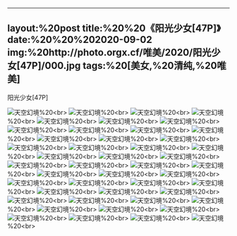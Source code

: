 ﻿---
layout:%20post
title:%20%20《阳光少女[47P]》
date:%20%20%202020-09-02
img:%20http://photo.orgx.cf/唯美/2020/阳光少女[47P]/000.jpg
tags:%20[美女,%20清纯,%20唯美]
---

阳光少女[47P]



![天空幻境](http://photo.orgx.cf/唯美/2020/阳光少女[47P]/001.jpg%20''天空幻境'')%20<br>
![天空幻境](http://photo.orgx.cf/唯美/2020/阳光少女[47P]/002.jpg%20''天空幻境'')%20<br>
![天空幻境](http://photo.orgx.cf/唯美/2020/阳光少女[47P]/003.jpg%20''天空幻境'')%20<br>
![天空幻境](http://photo.orgx.cf/唯美/2020/阳光少女[47P]/004.jpg%20''天空幻境'')%20<br>
![天空幻境](http://photo.orgx.cf/唯美/2020/阳光少女[47P]/005.jpg%20''天空幻境'')%20<br>
![天空幻境](http://photo.orgx.cf/唯美/2020/阳光少女[47P]/006.jpg%20''天空幻境'')%20<br>
![天空幻境](http://photo.orgx.cf/唯美/2020/阳光少女[47P]/007.jpg%20''天空幻境'')%20<br>
![天空幻境](http://photo.orgx.cf/唯美/2020/阳光少女[47P]/008.jpg%20''天空幻境'')%20<br>
![天空幻境](http://photo.orgx.cf/唯美/2020/阳光少女[47P]/009.jpg%20''天空幻境'')%20<br>
![天空幻境](http://photo.orgx.cf/唯美/2020/阳光少女[47P]/010.jpg%20''天空幻境'')%20<br>
![天空幻境](http://photo.orgx.cf/唯美/2020/阳光少女[47P]/011.jpg%20''天空幻境'')%20<br>
![天空幻境](http://photo.orgx.cf/唯美/2020/阳光少女[47P]/012.jpg%20''天空幻境'')%20<br>
![天空幻境](http://photo.orgx.cf/唯美/2020/阳光少女[47P]/013.jpg%20''天空幻境'')%20<br>
![天空幻境](http://photo.orgx.cf/唯美/2020/阳光少女[47P]/014.jpg%20''天空幻境'')%20<br>
![天空幻境](http://photo.orgx.cf/唯美/2020/阳光少女[47P]/015.jpg%20''天空幻境'')%20<br>
![天空幻境](http://photo.orgx.cf/唯美/2020/阳光少女[47P]/016.jpg%20''天空幻境'')%20<br>
![天空幻境](http://photo.orgx.cf/唯美/2020/阳光少女[47P]/017.jpg%20''天空幻境'')%20<br>
![天空幻境](http://photo.orgx.cf/唯美/2020/阳光少女[47P]/018.jpg%20''天空幻境'')%20<br>
![天空幻境](http://photo.orgx.cf/唯美/2020/阳光少女[47P]/019.jpg%20''天空幻境'')%20<br>
![天空幻境](http://photo.orgx.cf/唯美/2020/阳光少女[47P]/020.jpg%20''天空幻境'')%20<br>
![天空幻境](http://photo.orgx.cf/唯美/2020/阳光少女[47P]/021.jpg%20''天空幻境'')%20<br>
![天空幻境](http://photo.orgx.cf/唯美/2020/阳光少女[47P]/022.jpg%20''天空幻境'')%20<br>
![天空幻境](http://photo.orgx.cf/唯美/2020/阳光少女[47P]/023.jpg%20''天空幻境'')%20<br>
![天空幻境](http://photo.orgx.cf/唯美/2020/阳光少女[47P]/024.jpg%20''天空幻境'')%20<br>
![天空幻境](http://photo.orgx.cf/唯美/2020/阳光少女[47P]/025.jpg%20''天空幻境'')%20<br>
![天空幻境](http://photo.orgx.cf/唯美/2020/阳光少女[47P]/026.jpg%20''天空幻境'')%20<br>
![天空幻境](http://photo.orgx.cf/唯美/2020/阳光少女[47P]/027.jpg%20''天空幻境'')%20<br>
![天空幻境](http://photo.orgx.cf/唯美/2020/阳光少女[47P]/028.jpg%20''天空幻境'')%20<br>
![天空幻境](http://photo.orgx.cf/唯美/2020/阳光少女[47P]/029.jpg%20''天空幻境'')%20<br>
![天空幻境](http://photo.orgx.cf/唯美/2020/阳光少女[47P]/030.jpg%20''天空幻境'')%20<br>
![天空幻境](http://photo.orgx.cf/唯美/2020/阳光少女[47P]/031.jpg%20''天空幻境'')%20<br>
![天空幻境](http://photo.orgx.cf/唯美/2020/阳光少女[47P]/032.jpg%20''天空幻境'')%20<br>
![天空幻境](http://photo.orgx.cf/唯美/2020/阳光少女[47P]/033.jpg%20''天空幻境'')%20<br>
![天空幻境](http://photo.orgx.cf/唯美/2020/阳光少女[47P]/034.jpg%20''天空幻境'')%20<br>
![天空幻境](http://photo.orgx.cf/唯美/2020/阳光少女[47P]/035.jpg%20''天空幻境'')%20<br>
![天空幻境](http://photo.orgx.cf/唯美/2020/阳光少女[47P]/036.jpg%20''天空幻境'')%20<br>
![天空幻境](http://photo.orgx.cf/唯美/2020/阳光少女[47P]/037.jpg%20''天空幻境'')%20<br>
![天空幻境](http://photo.orgx.cf/唯美/2020/阳光少女[47P]/038.jpg%20''天空幻境'')%20<br>
![天空幻境](http://photo.orgx.cf/唯美/2020/阳光少女[47P]/039.jpg%20''天空幻境'')%20<br>
![天空幻境](http://photo.orgx.cf/唯美/2020/阳光少女[47P]/040.jpg%20''天空幻境'')%20<br>
![天空幻境](http://photo.orgx.cf/唯美/2020/阳光少女[47P]/041.jpg%20''天空幻境'')%20<br>
![天空幻境](http://photo.orgx.cf/唯美/2020/阳光少女[47P]/042.jpg%20''天空幻境'')%20<br>
![天空幻境](http://photo.orgx.cf/唯美/2020/阳光少女[47P]/043.jpg%20''天空幻境'')%20<br>
![天空幻境](http://photo.orgx.cf/唯美/2020/阳光少女[47P]/044.jpg%20''天空幻境'')%20<br>
![天空幻境](http://photo.orgx.cf/唯美/2020/阳光少女[47P]/045.jpg%20''天空幻境'')%20<br>
![天空幻境](http://photo.orgx.cf/唯美/2020/阳光少女[47P]/046.jpg%20''天空幻境'')%20<br>